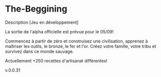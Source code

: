 # The-Beggining

Description
[Jeu en développement]

La sortie de l'alpha officielle est prévue pour le 05/09!

Commencez à partir de zéro et construisez une civilisation, apprenez à maîtriser les outils, le bronze, le fer et l'or. Créez votre famille, votre tribu et survivez dans ce monde sauvage.

Actuellement +250 recettes d'artisanat différentes!

v.0.0.31
